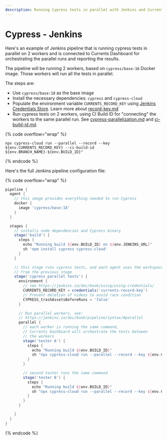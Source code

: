 ```yaml
---
description: Running Cypress tests in parallel with Jenkins and Currents Dashboard
---
```


# Cypress - Jenkins

Here's an example of Jenkins pipeline that is running cypress tests in parallel on 2 workers and is connected to Currents Dashboard for orchestrating the parallel runs and reporting the results.&#x20;

The pipeline will be running 2 workers, based on `cypress/base:16` Docker image. Those workers will run all the tests in parallel.

The steps are:

* Use `cypress/base:18` as the base image
* Install the necessary dependencies: `cypress` and `cypress-cloud`
* Populate the environment variable `CURRENTS_RECORD_KEY` using [Jenkins Credentials Store](https://jenkins.io/doc/book/using/using-credentials/). Learn more about [record-key.md](../../../guides/record-key.md "mention")
* Run cypress tests on 2 workers, using CI Build ID for "connecting" the workers to the same parallel run. See [cypress-parallelization.md](../../../guides/parallelization-guide/cypress-parallelization.md "mention") and [ci-build-id.md](../../../guides/ci-build-id.md "mention").

{% code overflow="wrap" %}
```
npx cypress-cloud run --parallel --record --key ${env.CURRENTS_RECORD_KEY} --ci-build-id ${env.BRANCH_NAME}-${env.BUILD_ID}"
```
{% endcode %}

Here's the full Jenkins pipeline configuration file:

{% code overflow="wrap" %}
```groovy
pipeline {
  agent {
    // this image provides everything needed to run Cypress
    docker {
      image 'cypress/base:18'
    }
  }

  stages {
    // installs node dependencies and Cypress binary
    stage('build') {
      steps {
        echo "Running build ${env.BUILD_ID} on ${env.JENKINS_URL}"
        sh 'npm install cypress cypress-cloud'
      }
    }

    // this stage runs cypress tests, and each agent uses the workspace
    // from the previous stage
    stage('cypress parallel tests') {
      environment {
        // see https://jenkins.io/doc/book/using/using-credentials/
        CURRENTS_RECORD_KEY = credentials('currents-record-key')
        // Prevent deletion of videos to avoid race condition
        CYPRESS_trashAssetsBeforeRuns = 'false'
      }

      // Run parallel workers, see:
      // https://jenkins.io/doc/book/pipeline/syntax/#parallel
      parallel {
        // each worker is running the same command, 
        // Currents Dashboard will orchestrate the tests between 
        // the workers
        stage('tester A') {
          steps {
            echo "Running build ${env.BUILD_ID}"
            sh "npx cypress-cloud run --parallel --record --key ${env.CURRENTS_RECORD_KEY} --ci-build-id ${env.BRANCH_NAME}-${env.BUILD_ID}"
          }
        }

        // second tester runs the same command
        stage('tester B') {
          steps {
            echo "Running build ${env.BUILD_ID}"
            sh "npx cypress-cloud run --parallel --record --key ${env.CURRENTS_RECORD_KEY} --ci-build-id ${env.BRANCH_NAME}-${env.BUILD_ID}"
          }
        }
      }

    }
  }
}
```
{% endcode %}
